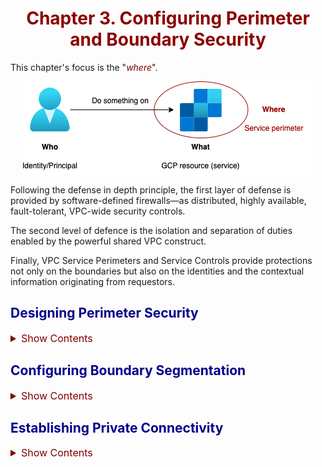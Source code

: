 # Chapter 3. Configuring Perimeter and Boundary Security

This chapter's focus is the "*where*".

![3-1](img/3-01.png)

Following the defense in depth principle, the first layer of defense is provided by software-defined firewalls—as distributed, highly available, fault-tolerant, VPC-wide security controls.

The second level of defence is the isolation and separation of duties enabled by the powerful shared VPC construct.

Finally, VPC Service Perimeters and Service Controls provide protections not only on the boundaries but also on the identities and the contextual information originating from requestors.

## Designing Perimeter Security

<details><summary style="color:Maroon;font-size:16px;">Show Contents</summary>

Perimeter security is the first layer of defense to protect your enterprise applications, infrastructure, and data. 

### Configuring Network Perimeter Controls

<details><summary style="color:Maroon;font-size:16px;">Show Contents</summary>

![3-02](img/3-02.png)

</details>

### Configuring Firewall Rules

<details><summary style="color:Maroon;font-size:16px;">Show Contents</summary>

#### GCP Firewall Characteristics

<details><summary style="color:Maroon;font-size:16px;">Show Contents</summary>

- Globally distributed, no single choke points

- VPC scope, not subnet scoped

- Network tag target

- Service account target

- VM-to-VM traffic control

- Priority

- Default firewall rule blocks all incoming traffic from outside a VPC network to all the VM instances.

</details>

#### Example

<details><summary style="color:Maroon;font-size:16px;">Show Contents</summary>

- Firewall rule 1: allow only incoming traffic over the TCP protocol and port 443 targeting the VMs denoted by the `web-server` network tag.

- Firewall rule 2: deny incoming traffic over the TCP protocol and port 5432 targeting the VMs denoted by the `db-server` network tag.

- The source CIDR blocks refer to Google Front Ends (GFEs) that are located in the Google Edge Network to protect the workload infrastructure from DDoS attacks.

![3-03](img/3-03.jpg)

</details>

#### Target Network Tags and Service Accounts

<details><summary style="color:Maroon;font-size:16px;">Show Contents</summary>

- You can use network tags *or* service accounts to selectively target the VMs in your VPC to apply firewall rules on. They are mutually exclusive.

- The target definition varies based on the firewall rule direction - ingress or egress. 

    - Ingress: The target of the firewall rule denotes a group destination VMs in the VPC. The traffic from a specified source outside of the VPC is allowed or denied.

    - Egress: The target of the firewall rule denotes a group source VMs in the VPC. The traffic to a specified destination outside of the VPC is allowed or denied.


- There is no additional access control check after a network tag is defined and subsequently applied in a firewall rule. Service accounts are better in this sense.

- A service account can be used as a source or a target of a firewall rule. There is an access control check behind the scenes - when you attach a service account to a VM, you must have IAM permissions to use the service account (`roles/iam.serviceAccountUser` or `roles/iam.serviceAccountTokenCreator`).

</details>

#### Syntax

<details><summary style="color:Maroon;font-size:16px;">Show Contents</summary>

```bash
gcloud compute firewall-rules create NAME
```

You can specify the following:

- `--network`: The network where the firewall rule will be created.

- `--priority`: An integer between 0 and 65536 (both inclusive) specifying the priority of the firewall rule. The lower the number, the higher the priority. The default value is 1000.

- `--direction`: The direction of the traffic, which must be one of `INGRESS`, `EGRESS`, or `OUT`.

- `--action`: Either `ALLOW` or `DENY`.

- Target, source and destination: Targets identify the network interfaces of instances to which the firewall rule applies. Source parameters can be applied to ingress firewall rules. Destination parameters can be applied to egress firewall rules.  

    - Specify a target in one of the three ways: `--target-tags` (by network tags), `--target-service-accounts` (by associated service accounts), the default (to all VM instances in the VPC).

    - For an ingress rule: `--source-ranges` (source IP addresses in CIDR format), `--source-tags` (by network tags), `--source-ranges` and `--source-tags` used together (the union of both),  `--source-service-accounts` (only available if a target is not specified by a network tag), the default is anywhere (0.0.0.0/0).

    - For egress rules: `--destination-ranges` (destination IP addresses in CIDR notation), the default is anywhere (0.0.0.0/0).

- `--rules`: A list of protocols and ports to which the rule applies. Use `all` to make the rule applicable to all protocols and all ports.

</details>

</details>

### Configuring Hierarchical Firewall Rules

<details><summary style="color:Maroon;font-size:16px;">Show Contents</summary>

*Hierarchical firewall rules*, also referred to as *network firewall policies* group firewall rules so that they can be updated all at once, and effectively controlled by Identity and Access Management (IAM) roles.

Network firewall policies come in three “flavors”:

- Hierarchical: can be applied at the organization and folder levels.

- Global: can be applied at the VPC level only.

- Regional: can be applied at the VPC level only.

![3-4](img/3-04.jpg)

</details>

### Configuring Load Balancers

<details><summary style="color:Maroon;font-size:16px;">Show Contents</summary>

There are nine types of **load balancers**. 

- They can be categorized global or regional load balancers. The *global* load balancers have components (backends) in multiple regions, while the *regional* ones have all components in a single region. 

- They can also be categorized based on their “client exposure” as *external* or *internal*. An external load balancer accepts internet traffic, whereas an internal load balancer only accepts RFC 1918 traffic.

- Each load balancer type may come in two network tiers: *premium* or *standard* tier.

**Cloud Armor** is a GCP network service that goes hand in hand with global, external load balancers. It is intended to provide an extra layer of defense (layer 7—application—of the OSI model) for the workloads.

![3-5](img/3-05.jpg)

</details>

### Configuring Certificate Authority Service

<details><summary style="color:Maroon;font-size:16px;">Show Contents</summary>

**Certificate Authority Service** is a highly available, scalable Google Cloud service that enables you to deploy and manage private certificate authorities (CAs) without managing infrastructure. 

Private CAs issue digital certificates—also known as X.509 certificates—that include entity identity, issuer identity, and cryptographic signatures.

The process to create a certificate using the Certificate Authority Service is as follows:

1. Creating a CA pool

2. Creating a root CA

3. Creating a certificate

</details>



### Configuring Google Cloud Armor - Web pcse.Application Firewall

<details><summary style="color:Maroon;font-size:16px;">Show Contents</summary>

Cloud Armor provides advanced DDoS protection and can be used to better protect workloads in Google Cloud, a hybid, or a multicloud environment.

Cloud Armor protects the application from common web attacks by providing layer 7 filtering and by parsing incoming requests in a way to potentially block traffic before it reaches the load balancer’s backend services or backend buckets. 

Cloud Armor uses *security policies*. Each security policy has a set of rules that filter traffic based on conditions such as an incoming request’s IP address, IP range, region code, or request headers.

The backend services can be any of the following:

- Instance groups

- Zonal network endpoint groups (NEGs)

- Serverless NEGs: One or more App Engine, Cloud Run, or Cloud Functions services

- Internet NEGs for external backends

- Buckets in Cloud Storage

Cloud Armor's *Adaptive Protection* can protect the application from layer 7 DDoS attacks such as HTTP floods and other high-frequency malicious activity. The following is a list of Adaptive Protection features:

- Detect and alert on anomalous activity

- Generate a signature describing the potential attack

- Generate a custom Google Cloud Armor WAF rule to block the signature

Adaptive Protection can be enabled on a per-security-policy basis.

</details>

### Configuring Cloud DNS Security Settings

<details><summary style="color:Maroon;font-size:16px;">Show Contents</summary>

**DNS** is a hierarchical distributed database that stores IP addresses and other data and lets you look them up by name. 

**Cloud DNS** is a Google Managed service that lets you publish your zones and records in DNS without the burden of managing your own DNS servers and software. 

- Cloud DNS offers both public and private managed zones. 

- Cloud DNS supports Identity and Access Management (IAM) permissions at the project level and individual DNS zone level. 

A *managed zone* is a container for all of the DNS records that share the same domain name. 

- A public zone hosts DNS records that are visible to the Internet.

- A private zone hosts DNS records that are visible only inside your organization. This is done by setting up one or more VPC networks and connecting them to your organization data centers with VLAN (virtual local area network) attachments or IPsec tunnels.

When it is created, a set of name servers are automatically assigned to a managed zone to handle DNS queries for that zone. A managed zone has quotas for the number of resource records that it can include. Cloud DNS automatically creates NS (NameServer) and SOA (Start of Authority) records when creating a zone. 

A *forwarding zone* overrides normal DNS resolution of the specified zones by forwarding queries for the specified zones to forwarding targets. Forwarding targets is a list of static IP addresses that can be RFC 1918 addresses if they are reachable on the same VPC network or on a network connected via VPN or Interconnect; otherwise, they must be publicly routable IP addresses.

When two networks are peered, they do not automatically share DNS information. You can create a *peering zone* in one network (consumer network) that forwards DNS requests to another network (producer network).

Managing DNS records for Cloud DNS involves adding and deleting resource records from the *resource record sets* collection. 

- To add or remove DNS records in a resource record set, you create and execute a transaction, which is one or more record changes that should be propagated altogether atomically. 

- You can also export and import record sets. 

- You can display the current DNS records in a specified zone.

The following table lists all the resource record types.

| Type | Description |
| - | - |
| A | The host's numeric IP address, in dotted decimal format. |
| AAAA | The host's numeric IP address, in IPv6 hexadecimal format. |
| CAA | The Certificate Authorities that are authorized to issue certificates for this domain. |
| CNAME | The canonical name for which the DNS name is an alias. A **Canonical Name record** (abbreviated as **CNAME record**) is a type of resource record in the Domain Name System (DNS) which maps one domain name (an alias) to another (the Canonical Name). *CNAME records must always point to another domain name, never directly to an IP address.* | 
| DNSKEY | The DNSSEC key from another operator for secure transfer. This record set type can only be added to a DNSSEC-enabled zone in Transfer state. |
| DS | The DNSSEC Key fingerprint for secure delegated zone. This record set type does not activate DNSSEC for a delegated zone unless you enable (and activate) DNSSEC for this zone. |
| IPSECVPNKEY | The IPSec public VPN key. DNSSEC is recommended when using this record set type, but it is not enabled for this zone. |
| MX | A number and DNS name of a mail exchange server, indicating priority of the server. Servers with lower numbers are tried first. Make sure there is a space between the number and DNS name. | 
| NAPTR | Name authority pointer rules used for mapping Uniform Resource Names. |
| NS | The DNS name of the authoritative nameserver. Your NS records must match the nameservers for your zone. <br>Note: A wildcard resource record set of type 'NS' is not supported. <br>Note: Managed private zones do not support custom resource record sets of type "NS". |
| PTR | The resource's canonical name, typically used for reverse lookups. |
| SOA | Specifies authoritative information about a DNS zone, including the primary name server, the email of the domain administrator, the domain serial number, and several timers relating to refreshing the zone. |
| SPF | The SPF record set type is deprecated. Use TXT records starting with "v=spf1" instead. SPF type records are not used by modern e-mail software. |
| SRV | The data that specifies the location, that is, the hostname and port number, of servers for a particular service. For more details, refer to RFC 2782. |
| SSHEP | The SSH server algorithm number, fingerprint type number, and key fingerprint. Use this record type if you have enabled DNSSEC for this zone. |
| TLSA | The DNS-based Authentication of Named Entities (DANE) TLSA Certificate Association information. |
| TXT | Text data, which can contain arbitrary text and can also be used to define machine-readable data, such as security or abuse prevention information. A TXT record may contain one or more text strings; the maximum length of each string is 255 characters. Mail agents and other software agents concatenate multiple strings. Enclose each string in quotation marks. For example: "Hello World!" "Bye World!" |

</details>

</details>

## Configuring Boundary Segmentation

<details><summary style="color:Maroon;font-size:16px;">Show Contents</summary>

Boundary security and segmentation is the next layer of defense to protect your enterprise applications, infrastructure, and data. The shared VPC model enables the separation of duties security principle.

### VPC Peering

<details><summary style="color:Maroon;font-size:16px;">Show Contents</summary>

There are several ways to connect two VPCs:

- VPC Peering

- External IP addresses

- IPsec VPN tunnels

- Multi-NIC (Network Interface Card)

- Network Virtual Appliances (NVAs)

*VPC peering* offers the following advantages:

1. **Lower latency and higher security**: Traffic between two peered VPCs is encrypted by default and always remains in the Google Global Backbone—without traversing the Internet.

2. **Lower cost**: Since two peered VPCs use internal IP addressing to communicate with each other, egress costs are lower than external IP addresses or VPN, which both use connectivity to the Internet.

In the following example, you will create two VPCs with two subnets each. You will then create two VMs, one in each VPC. Finally, you will peer the two VPCs and verify that the two VMs can communicate with each other.

![3-7](img/3-07.jpg)

**Create the first VPC and two subnets**

```bash
gcloud compute networks create vpc1 --subnet-mode=custom
gcloud compute networks subnets create subnet1a --network=vpc1 --region=us-east1 --range=10.240.1.0/28
gcloud compute networks subnets create subnet1b --network=vpc1 --region=us-central1 --range=10.240.3.0/28
```

**Create the second VPC and two subnets**
```bash
gcloud compute networks create vpc2 --subnet-mode=custom
gcloud compute networks subnets create subnet2a --network=vpc2 --region=us-east1 --range=10.240.2.0/28
gcloud compute networks subnets create subnet2b --network=vpc2 --region=us-central1 --range=10.240.4.0/28
```

**Create a VM in subnet1a and a VM in subnet2b**
```bash
gcloud compute instances create vm1 --network=vpc1 --subnet=subnet1a --zone=us-east1-c
gcloud compute instances create vm2 --network=vpc2 --subnet=subnet2b --zone=us-central1-c
```

**Create firewall rules to enable ssh and icmp to both VPCs**
```bash
gcloud compute firewall-rules create  allow-ssh-vpc1 --network=vpc1 --allow=tcp:22,tcp:3389,icmp
gcloud compute firewall-rules create  allow-ssh-vpc2 --network=vpc2 --allow=tcp:22,tcp:3389,icmp
```

**Login to vm1 and test connectivity to vm2. The ping command will eventually time out.**

```bash
gcloud compute ssh --zone "us-east1-c" vm1
ping 10.240.4.2
```

**Peering vpc1 to vpc2, and vpc2 to vpc1**

```bash
gcloud compute networks peerings create vpc1-vpc2 --network=vpc1 --peer-network=vpc2
gcloud compute networks peerings create vpc2-vpc1 --network=vpc2 --peer-network=vpc1
```

**Login to vm1 and test connectivity to vm2. The ping command will succeed.**

```bash
gcloud compute ssh --zone "us-east1-c" vm1
ping 10.240.4.2
```

</details>

### Shared VPC

<details><summary style="color:Maroon;font-size:16px;">Show Contents</summary>

#### Shared VPC Model

<details><summary style="color:Maroon;font-size:16px;">Show Contents</summary>

In the shared VPC model, a project share its VPC with other projects in the same organization. This project is called the *host project*. The other projects are called *service projects*. Within a service project, you can create VMs and other compute resources and connect them to some or all the subnets of the shared VPC in the host project.

Since the VMs are created in the service project, the billing account associated to the service project pays for the VMs and the other compute resources connected to the shared subnets.

The host-service project enables you scale your organization to thousands of cloud developers by centrally administering your VPCs. This also enforces the principle of separation of duties: all workloads and applications in the organization will be within the boundaries of their own GCP service project, while all network administration of shared VPCs will be within the boundaries of GCP host project.

</details>

#### Create a Shared VPC

<details><summary style="color:Maroon;font-size:16px;">Show Contents</summary>

The following example shows how to provision a shared VPC with two subnets. 

##### Principals and Roles

<details><summary style="color:Maroon;font-size:16px;">Show Contents</summary>

| Principal | Roles | Purpose |
| - | - | - |
| admin@acme.com | `compute.xpnAdmin`<br>`resourcemanager.projectIamAdmin`<br>`compute.networkViewer` | To enable a host project and attach service project to it.<br>To share all or a subset of the existing and future subnets.<br>To view the shared VPC. |
| fe-user@acme.com | `compute.networkUser` to the `subnet-frontend` subnet<br>basic `editor` role in the `frontend-devs` service project | To access `subnet-frontend`. |
| be-user@acme.com | `compute.networkUser` to the `subnet-backend` subnet<br>basic `editor` role in the `backend-devs` service project | To access `subnet-backend`. |

```bash
# Getting the organization ID
gcloud organization list

# Adding roles to admin@acme.com
gcloud organization add-iam-policy-binding 585269232696 \
--member='user:admin@acme.com' --role="roles/compute.xpnAdmin"

gcloud organization add-iam-policy-binding 585269232696 \
--member='user:admin@acme.com' --role="roles/resourcemanager.projectIamAdmin"

gcloud organization add-iam-policy-binding 585269232696 \
--member='user:admin@acme.com' --role="roles/compute.networkViewer"

# Adding roles to fe-user@acme.com
gcloud projects add-iam-policy-binding frontend-devs-7734 \
--member='user:fe-user@acme.com' --role="roles/editor"

# Adding roles to be-user@acme.com
gcloud projects add-iam-policy-binding backend-devs-7736 \
--member='user:be-user@acme.com' --role="roles/editor"
```

</details>

##### Creating the VPC and Two Subnets

<details><summary style="color:Maroon;font-size:16px;">Show Contents</summary>

```bash
gcloud compute networks create my-shared-vpc --subnet-mode=custom

gcloud compute networks subnets create subnet-frontend \
--network=my-shared-vpc --range=192.168.0.0/27 --region=us-east1

gcloud compute networks subnets create subnet-backend \
--network=my-shared-vpc --range=192.168.1.0/27 --region=us-central1
```

</details>

##### Create Firewall Rules to Allow Incoming Traffic

<details><summary style="color:Maroon;font-size:16px;">Show Contents</summary>

```bash
gcloud compute firewall-rules create allow-ssh-ping-shared-vpc \
--network=my-shared-vpc --allow=tcp:22,tcp:3389,icmp
```

</details>

##### Create Service Projects and Link Them to a Billing Account

<details><summary style="color:Maroon;font-size:16px;">Show Contents</summary>

```bash
gcloud projects create frontend-devs-7734 --folder=47243179562 \
--name=frontend-devs

gcloud projects create backend-devs-7736 --folder=47243179562 \
--name=backend-devs

gcloud alpha billing accounts projects link frontend-devs-7734 \
--billing-account=xxxxx

gcloud alpha billing accounts projects link backend-devs-7736 \
--billing-account=xxxxx
```

</details>

##### Enabling Compute APIs

<details><summary style="color:Maroon;font-size:16px;">Show Contents</summary>

```bash
gcloud services enable compute.googleapis.com --project=vpc-host-pu645-uh372

gcloud services enable compute.googleapis.com --project=frontend-devs-7734

gcloud services enable compute.googleapis.com --project=backend-devs-7736
```

</details>

##### Enabling Host Project

<details><summary style="color:Maroon;font-size:16px;">Show Contents</summary>

Log out of the organization administrator account and log in as `admin@acme.com`.

Run the following command to enable the host project.
```bash
gcloud compute shared-vpc enable vpc-host-pu645-uh372
```

Run the following command to check the newly enable host project is listed as such in the organization.
```bash
# 58526923296 is the organization ID
gcloud compute shared-vpc organizations list-host-projects 58526923296
```

</details>

##### Attaching Service Projects

<details><summary style="color:Maroon;font-size:16px;">Show Contents</summary>

```bash
gcloud compute shared-vpc associate-projects add frontend-devs-7734 \
--host-project vpc-host-pu645-uh372

gcloud compute shared-vpc associate-projects add backend-devs-7736 \
--host-project vpc-host-pu645-uh372
```

</details>

##### Assigning Individual Subnet-Level Roles to Service Project Admins

<details><summary style="color:Maroon;font-size:16px;">Show Contents</summary>

Retrieve the current IAM allow policy for subnet-frontend:
```bash
gcloud beta compute networks subnets get-iam-policy subnet-frontend \
--region us-east1 --project vpc-host-pu645-uh372 \
--format json > subnet-frontend-policy.json
```

The *subnet-frontend-policy.json* file should be similar to the following:
```json
{
    "etag": "BwXg5ykHUyQ=",
    "version": 1
}
```

Modify the file to add the principal `fe-user@acme.com` with the role `roles/compute.networkUser`. 

```json
{
    "bindings": [
        {
            "members": [
                "user:fe-user@acme.com"
            ],
            "role": "roles/compute.networkUser"
        }
    ]
    "etag": "BwXg5ykHUyQ=",
    "version": 1
}
```

Run the following command to apply this change:
```bash
gcloud beta compute networks subnets set-iam-policy subnet-frontend \
subnet-frontend-policy.json --region us-east1 \
--project vpc-host-pu645-uh372
```

Repeat the same procedure to add `be-user@acme.com` to `subnet-backend`.

</details>

</details>

#### Using a Shared VPC

<details><summary style="color:Maroon;font-size:16px;">Show Contents</summary>

Let's verify the two principals `fe-user@acme.com` and `be-user@acme.com` are allowed to use the shared VPC by creating compute resources on the subnet they have been granted access to. The Shared VPC is as follows.

![3-8](img/3-08.jpg)

##### Listing Usable Subnets

<details><summary style="color:Maroon;font-size:16px;">Show Contents</summary>

Log in as `fe-user@acme.com` and run the following command to verify this principal can use `subnet-frontend` but not `subnet-backend`.

```bash
gcloud compute networks subnets list-usable --project vpc-host-pu645-uh372
```

Repeat the same procedure for principal `be-user@acme.com`.

</details>

##### Creating VMs

<details><summary style="color:Maroon;font-size:16px;">Show Contents</summary>

Create two VMs: `vm1` in `subnet-frontend`, and `vm2` in `subnet-backend`.

Log in as `fe-user@acme.com` and run the following command:

```bash
gcloud compute instances create vm1 --project=frontend-devs-7734 \
--subnet=projects/vpc-host-pu645-uh372/regions/us-east1/subnetworks/subnet-frontend \
--zone=us-east1-c
```

Log in as `be-user@acme.com` and run the following command:

```bash
gcloud compute instances create vm2 --project=backend-devs-7736 \
--subnet=projects/vpc-host-pu645-uh372/regions/us-central1/subnetworks/subnet-backend \
--zone=us-central1-a
```

</details>

##### Verifying VM Connectivity

<details><summary style="color:Maroon;font-size:16px;">Show Contents</summary>

Retrieve VM IP addresses:

```bash
gcloud compute ssh vm1 --zone=us-east1-c

hostname -I
```

```bash
gcloud compute ssh vm2 --zone=us-central1-a

hostname -I
```

Test connectivity from `vm1` to `vm2`:
```bash
@vm1:~$ ping 192.168.1.2
```

It should be successful. Repeat the same test to validate the connectivity from `vm2` to `vm1`.

</details>

</details>

#### Network Isolation and Data Encapsulation of N-Tier Applications

<details><summary style="color:Maroon;font-size:16px;">Show Contents</summary>

The shared VPC model aligns with an N-tier application design. The frontend and backend developers have their own service project, and frontend developers are only allowed to create compute resources in `subnet-frontend`, whereas backend developers are only allowed to create compute resources in `subnet-backend`.

The VMs in `subnet-frontend` can communicate with the VMs in `subnet-backend`. This is provided by the VPC internal routing capabilities. You can still limit the traffic between the two subnets by creating firewall rules in your shared VPC.

Each service project is also linked to their own billing account—one billing account is linked to the `frontend-devs` service project, and another billing account is linked to the `backend-devs` service project.

These shared VPC features provide the network isolation and data encapsulation among resources.

In summary, the shared VPC construct enables separation of duties from security and cost standpoints while leveraging the built-in, internal routing capabilities between subnets of the shared VPC.

</details>

</details>

### VPC Service Controls
<details><summary style="color:Maroon;font-size:16px;">Show Contents</summary>

GCP firewall rules allow you specify a service account in the source or the target of your firewall rule (ingress or egress). What if a this service account was compromised and a malicious user trys to access data in some VM in a subnet of the “firewall-protected” VPC?

VPC Service Controls and VPC Service Perimeters can be used to validate the authenticity of a request based on the API for the service being requested on a resource in the VPC and contextual information about the request.

VPC Service Controls determine access to resources based on the GCP project the request originates from and the Google Cloud API (i.e., the GCP service) that is needed by the requestor to consume the resource.

For example, a VPC Service Control can be created to limit the use of `compute.googleapis.com` API to only a selected list of projects. This would have likely prevented a malicious user impersonating the service account from copying sensitive data from the targeted VM.

#### Service Perimeters
<details><summary style="color:Maroon;font-size:16px;">Show Contents</summary>

The "who", "what", and "when" are all parts of the contextual information of a service access request. A *service perimeter* establishes a boundary to determine whether the access is granted or denied. If a network perimeter (firewall rules) - the first layer of the defense - is considered as the physical border, the service perimeter can be thought of as the logical border. 

There are two operation modes of a service perimeter: *enforced* and *dry-run*. In the dry-run mode, any access violation will not result in a deny action. Instead, the violation will be tracked in the audit log.

A service perimeter consists of the following components:

- **Resources**: resources the perimeter needs to protect from data exfiltration.

- **Restricted services**: Google API endpoints (e.g., `storage.googleapis.com`) that can be accessed only by the resources within the perimeter.

- **VPC allowed services**: Google API endpoints that can be accessed from network endpoints within the perimeter.

- **Access levels**: Means to classify the context of a request based on device, geolocation, source CIDR range, and identity.

- **Ingress policy**: A set of rules that allow an API client outside the perimeter to access resources inside the perimeter.

- **Egress policy**: A set of rules that allow an API client inside the perimeter to access resources outside the perimeter.

</details>

#### Creating a Service Perimeter
<details><summary style="color:Maroon;font-size:16px;">Show Contents</summary>

A service perimeter is a GCP resource and can be created with the following gcloud command:

```bash
gcloud access-context-manager perimeters create --title=my-service-perimeter
```

All the components list above and the perimeter type can be specified in the gcloud command. 

There are two perimeter types: `regular` (default) and `bridge`. The bridge type of perimeters allow projects in one perimeter to consume services from projects in the other perimeter. To learn more visit: https://cloud.google.com/vpc-service-controls/docs/share-across-perimeters.

</details>

#### Access Level
<details><summary style="color:Maroon;font-size:16px;">Show Contents</summary>

An *access level* specifies how to validate ingress requests to access resources inside the service perimeter to determine if the access is granted or denied.

The validation of an access level can be endpoint verification (i.e., device attributes), identity verification (i.e., principal attributes), geolocation, and dependencies with other access levels.

Access levels can be created using the following gcloud command:

```bash
gcloud access-context-manager levels create
```

There are two types of access levels: basic access level and custom access level. An access level is defined in the form of a YAML file and passed in to the gcloud command using the `--basic-level-spec` or `--custom-level-spec` flag.

A basic access level YAML spec file is a list of conditions built using one or more of the following five attributes:

- `ipSubnetworks`: Validates the IPv4 or IPv6 CIDR block of the requestor. RFC 1918 blocks are not allowed.

- `regions`: Validates the region(s) of the requestor.

- `requiredAccessLevels`: Validates whether the request meets the criteria of one or more dependent access levels, which must be formatted as `<accessPolicies/policy-name/accessLevels/level-name>`.

- `members`: Validates whether the request originated from a specific user or service account.

- `devicePolicy`: Requires endpoint verification and validates whether the device of the requestor meets specific criteria, including

    - `requireScreenlock`: Boolean

    - `allowedEncryptionStatuses`: Predefined list of values

    - `requireCorpOwned`: Boolean

    - `osConstraints`:

        - `osType`: Predefined list of values

        - `minimumVersion`

The reference guide to the complete list of basic access level attributes can be found at

https://cloud.google.com/access-context-manager/docs/access-level-attributes#ip-subnetworks

An example of a YAML file can be found at https://cloud.google.com/access-context-manager/docs/example-yaml-file. Also, for basic access levels, you need to choose whether all conditions are to be met or just one. This is done using the --combine-function flag, whose allowed values are AND (default) and OR.

For more complex access patterns, use a custom access level. A custom access level YAML spec file contains a list of Common Expression Language (CEL) expressions formatted as a single key-value pair: expression: CEL_EXPRESSION.

Similarly to basic access levels, the spec file lets you create expressions based on attributes from the following four objects:
origin: Contains attributes related to the origin of the request, for example, (origin.ip == "203.0.113.24" && origin.region_code in ["US", "IT"])

request.auth: Contains attributes related to authentication and authorization aspects of the request, for example, request.auth.principal == "accounts.google.com/1134924314572461055"

levels: Contains attributes related to dependencies on other access levels, for example, level.allow_corporate_ips where allow_corporate_ips is another access level

device: Contains attributes related to devices the request originates from, for example, device.is_corp_owned_device == true

To learn how to build Common Expression Language (CEL) expressions for custom access levels, refer to the Custom Access Level Specification: https://cloud.google.com/access-context-manager/docs/custom-access-level-spec.

The synopsis of the gcloud command to create an access level is displayed in Figure 3-57 for your reference.

Figure 3-57gcloud access-context-manager levels create synopsis
In addition to LEVEL, that is, the fully qualified identifier for the level, and the access policy POLICY (required only if you haven’t set a default access policy), you must specify a title for your access level.

As you learned before, the level type flags are mutually exclusive. With a basic access level (as noted in Figure 3-57), you have to decide whether all or at least one condition must be true for the validation to pass or fail. This can be achieved by setting the --combine-function flag to the value "and" (default) or the value "or".

In the next section, we will put these concepts to work by walking you through a simple example of a service perimeter and an access level. With a real example, all these concepts will make sense, and you’ll be ready to design perimeters and access levels in Google Cloud like a “pro.”

</details>

#### Access Policy
<details><summary style="color:Maroon;font-size:16px;">Show Contents</summary>

*Access Context Manager policies*, also known as *access policies*, are containers to logically group service perimeters and access levels. They are always associated to an organization; and their scope is either the associated organization (default), a folder, or a project within the organization. 

Comparing to IAM policies that are applied to identity and resource combinations, access policies are applicable to resource containers (organizations, folders, and projects) only.

Access policies can be created using the following gcloud command:
```bash
gcloud access-context-manager policies created \
--organization=585269232696 --title=my-org-default-policy
```

By default, access policies are applied to the specified organization. This can be changed using the `--scopes` flag. Visit https://cloud.google.com/sdk/gcloud/reference/access-context-manager/policies/create#--scopes for more details.


</details>

#### Example
<details><summary style="color:Maroon;font-size:16px;">Show Contents</summary>

Let's build a service perimeter to protect the service projects and the host project in a shared VPC. We will protect the storage API from unauthorized access so that only user `storage-user@acme.com` can access it, such as creating a bucket, uploading a file to a bucket, and etc.

**Enabling Access Context Manager and Cloud Resource Manager APIs**

```bash
gcloud services enable accesscontextmanager.googleapis.com

# Cloud Resource Manager API is required to update 
# the metadata of some resource containers
gcloud services enable cloudresourcemanager.googleapis.com
```

**Creating an Access Policy for the Organization**

```bash
gcloud access-context-manager policies create \
--organization=585269232696 --title=acme-default-access-policy
```

The name will be automatically generated in the form of `accessPolicies/330593771297`.

**Creating an Access Level**

We will create basic access level `acme_level` to be associated with the perimeter for the service projects `frontend-devs`, `backend-devs`, and the host project `vpc-host-pu645-uh372`.

The access level is defined in the *my-app-shared-vpc-access-level.yaml* file. It simply specifies the only user `storage-user@acme.com` can do something.

```json
- members:
    - user:storage-user@acme.com
```

With that, we can create our access level `acme_level` using the following command:
```bash
gcloud access-context-manager levels create acme_level \
--basic-access-level-spec=my-app-shared-vpc-access-level.yaml \
--title=my-app-shared-vpc-access-level --combine-function=AND
```

**Creating a Perimeter**

We will create a perimeter that encompasses the two service projects and the host project.Because `admin@acme.com` is the shared VPC administrator, it makes sense for him to create the perimeter for the shared VPC. 

Let's grant him the `roles/accesscontextmanager.policyAdmin` role at the organization level.

```batch
gcloud organization add-iam-policy-binding 585269232696 \
--member='user:admin@acme.com' --role='roles/accesscontextmanager.policyAdmin'
```

Use the following command to create the `acme_perimeter` and associate it with the newly created access level `acme_level`.

```bash
gcloud access-context-manager perimeters create acme_perimeter \
--title=my-app-shared-vpc-perimeter \
--resources=projects/755396457069,projects/239408874101,projects/211670805257 \
--restricted-services=storage.googleapis.com \
--access-level=acme_level \
--policy=330593771297
```

Note:

- The first constraint (only a selected user is authorized to do something within the perimeter) is enforced by the flag `-access-level=acme_level`.

- The second constraint (to limit the usage of the Storage API from requestors within the perimeter) is enforced by the flag `--restricted-services=storage.googleapis.com`.

- The `--resources` flag is set to a comma-delimited list of projects denoted as `projects/<project-number>`. This is where we specify the projects we want to protect within the perimeter. Only projects are supported in this list.

- The `--title` flag is required.

**Testing the Perimeter**

Users `be-user@acme.com` and `fe-user@acme.com` have `roles/editor` roles in their projects, `backend-devs` and `frontend-devs`, respectively. Without perimeters and access levels they should be able to modify the state of resources in their respective project, such as creating new VMs or changing or deleting existing VMs or other GCP resources.

However, with the perimeter in place, `be-user@acme.com` cannot create a bucket in his project.

```bash
$ gsutil mb -c nearline -p backend-devs-7736 gs://dariokart-backend-bucket
Creating gs://dariokart-backend-bucket/...
AccessDeniedException: 403 Request is prohibited by organization's policy. vpcServiceControlsUniqueIdentifier: 00xXA6d98ydTNkUjLk1 oj1W-K6mugh y3egVFA4YeLDx5pwF3mPfg
```

The same response is returned after `fe-user@acme.com` attempted to create a bucket in his project.

Now, let’s check whether the authorized user `storage-user@acme.com` is allowed to create a bucket in both `backend-devs` and `frontend-devs` projects.

First, we need to grant `storage-user@acme.com` permissions to create storage objects in both projects.

```bash
gcloud projects add-iam-policy-binding backend-devs-7736 \
--member="user:storage-user@acme.com" --role=roles/storage.admin

gcloud projects add-iam-policy-binding frontend-devs-7734 \
--member="user:storage-user@acme.com" --role=roles/storage.admin
```

Now let's make sure that `storage-user@acme.com` can create a bucket in either project.

```bash
gsutil mb -c nearline -p backend-devs-7736 gs://dariokart-backend-bucket

gsutil mb -c nearline -p frontend-devs-7736 gs://dariokart-frontend-bucket
```

These should work. This time, the basic access level `acme_level` associated to the perimeter `acme_perimeter` has authorized `storage-user@acme.com` to perform any Storage API operation, resulting in the successful creation of a bucket in each service project within the perimeter.

The following diagram shows the VPC service perimeter that we just created.

![3-9](img/3-09.jpg)

Note:

1. A project can belong to only one service perimeter.

2. Notice the custom static route whose destination is 199.36.153.4/30. Any Google API that is under the protection of VPC Service Controls is only accessible with routes whose destination is the CIDR block 199.36.153.4/30. This includes `storage.googleapis.com`. The next hop of this route is the `default-internet-gateway`.

3. The fully qualified domain name `restricted.googleapis.com` resolves to the CIDR block 199.36.153.4/30, and this block is not routable from the Internet.

</details>

#### VPC Accessible Services

<details><summary style="color:Maroon;font-size:16px;">Show Contents</summary>

Perimeters not only protect your data from unauthorized Google API access that originates outside the perimeter, but also enforce accessing Google API using Private Google Access *from network endpoints within the perimeter*.

With *Private Google Access*, the workloads don’t need the Internet to consume Google APIs and services. All traffic stays in the Google Cloud backbone.

The Google APIs supported by VPC Service Controls are exposed using the domain name `restricted.googleapis.com`, which resolves to the restricted VIP (Virtual IP address range) `199.36.153.4/30`. These four public IP addresses `199.36.153.4`, `199.36.153.5`, `199.36.153.6`, `199.36.153.7` are not routable on the Internet.

Private Google Access can be enforced when creating a new perimeter. Specify the following two flags with the `gcloud access-context-manager perimeters create` command:

- `--enable-vpc-accessible-services`

- `--vpc-allowed-services=[API_ENDPOINT,...]`

    - Comma-separated list of APIs that are available through private Google access. E.g., "`bigquery.googleapis.com`,`storage.googleapis.com`"
    
    - Use `RESTRICTED-SERVICES` to include all restricted services. 
    
    - Note that only the list of APIs assigned to the `--restricted-services flag` is protected by the service perimeter, regardless of whether they are on the list assigned to the `–-vpc-allowed-services` flag.

For existing perimeters, we can change the list of VPC accessible services with the following flags of `gcloud access-context-manager perimeters update` command:

- `--enable-vpc-accessible-services`: required when adding services in an empty list of VPC allowed services

- `--add-vpc-allowed-services=[API_ENDPOINT,...]` to add new services

- `--remove-vpc-allowed-services=[API_ENDPOINT,...]` to remove existing services

- `--no-enable-vpc-accessible-services` and `--clear-vpc-allowed-services` to diable private Google access.

</details>

</details>

</details>


## Establishing Private Connectivity
<details><summary style="color:Maroon;font-size:16px;">Show Contents</summary>

### Private Networks
<details><summary style="color:Maroon;font-size:16px;">Show Contents</summary>

A private network is a computer network that uses a private address space of IP addresses. Private IP addressing refers to the IP ranges specified in RFC 1918 - Address Allocation for Private Internets:

| IP range | CIDR notion | Block name | No of blocks |
| - | - | - | - |
| 10.0.0.0 - 10.255.255.255 | 10/8 | 24-bit block | 1 Class A block |
| 172.16.0.0 - 172.31.255.255 | 172.16/12 | "20-bit block" | 16 continuous Class B blocks |
| 192.168.0.0 - 192.168.255.255 | 192.168/16 | "16-bit block" | 256 continuous Class C blocks |

These IP addresses are commonly used for local area networks (LANs) in residential, office, and enterprise environments. Both the IPv4 and the IPv6 specifications define private IP address ranges. *Private IP addresses cannot be routed through the public Internet*.

</details>

### Private Connectivity Between Data Centers and a VPC Network

<details><summary style="color:Maroon;font-size:16px;">Show Contents</summary>

#### Cloud VPN and IPSec

<details><summary style="color:Maroon;font-size:16px;">Show Contents</summary>

If you want to connect your VPC networks in Google Cloud to your on-premises data center with a limited budget, or your hybrid workloads don’t need a big bandwidth, or your workloads have higher tolerance for latency, you can use *Cloud VPN*.

Cloud VPN leverages an IPsec tunnel to securely connect the VPC networks in Google Cloud to the on-premises data center or local area network (LAN). Traffic traveling between the two networks is encrypted by one VPN gateway and then decrypted by the other VPN gateway. This action protects the data as it travels over the Internet. Cloud VPN can also be used to connect two VPC networks with each other.

Traffic traveling over an IPsec tunnel traverses the internet, and the maximum bandwidth is 3 Gbps. Cloud VPN is not supported in Standard network tier.

Cloud VPN comes in two flavors: HA (high availability) VPN and Classic VPN.

HA VPN utilizes at least two IPsec tunnels to provide high availability: in the event one becomes unresponsive, the other will carry traffic.

These two IPsec tunnels connect a VPC network to another network, which can be on-premises, in Google Cloud, or even in another Cloud. The two IPsec tunnels must originate from the same region.

HA VPN provides an SLA of 99.99% service availability.

![3-10](img/3-10.jpg)

The diagram above shows the simplest HA VPN topology, with one HA VPN gateway equipped with two network interfaces—each associated with its own regional external IP address.

The HA VPN gateway connects to *one* peer on-premises router, which has a single external IP address using two tunnels. The `REDUNDANCY_TYPE` for this configuration is `SINGLE_IP_INTERNALLY_REDUNDANT`.

This topology provides 99.99% availability on Google Cloud, but there is a single point of failure on-premises. Other topologies can offer a higher level of resilience on-premises, for example, by adding an extra network interface to the peer on-premises router (`TWO_IPS_REDUNDANCY`) or by using two peer routers each with two network interfaces (`FOUR_IPS_REDUNDANCY`).

</details>

#### Cloud Interconnect

<details><summary style="color:Maroon;font-size:16px;">Show Contents</summary>

*Cloud Interconnect* extends on-premises networks to Google Cloud VPCs and provides low latency, high availability, and reliability. Cloud Interconnect connections (called *circuits*) and deliver private communication between internal IP addresses. Note that Interconnect circuits do not traverse the Internet and, by default, do not encrypt data in transit.

Cloud Interconnect also comes in two flavors:

- *Dedicated Interconnect* provides a *direct* physical connection between your on-premises networks and Google’s global backbone. It can be used to transfer large amounts of data between networks.

- *Partner Interconnect* provides an *indirect* connection between on-premises networks and Google’s global backbone by leveraging a supported service provider.

##### Dedicated Interconnect Connections and VLAN Attachments

To use dedicated interconnect connections, the following prerequisites must be met:

- The on-premises network must physically meet Google’s global backbone in a colocation facility. Use the `gcloud compute interconnects locations list` command to list the colocation facilities close to you.

- You must provide your own routing equipment. The on-premises router is typically located in the colocation facility. However, the connection can be extended to a router outside of the colocation facility.

- In the colocation facility, your network devices must support the following technical requirements:

    - 10 Gbps circuits, single-mode fiber, 10GBASE-LR (1310 nm), or 100 Gbps circuits, single-mode fiber, 100GBASE-LR4

    - IPv4 link local addressing

    - LACP, even if a single circuit is used

    - EBGP-4 with multi-hop

    - 802.1Q VLANs

Here is an example of a Dedicated Interconnect connection. It is provisioned between the Google global backbone and the on-premises router in a common colocation facility.

![3-11](img/3-11.jpg) 

*VLAN attachments* (also known as `interconnectAttachments`) determine which VPC networks can reach the on-premises network through a Dedicated Interconnect connection.

A VLAN attachment is always associated to a *Cloud Router*. This Cloud Router creates a BGP (Border Gateway Protocol) session for the VLAN attachment and its corresponding on-premises peer router. The Cloud Router receives the routes that the on-premises router advertises. These routes are added as custom dynamic routes in the VPC network. The Cloud Router also advertises routes for Google Cloud resources to the on-premises peer router.

**Note**: It is possible to associate multiple, different VLAN attachments to the same Cloud Router.

##### Partner Interconnect Connections and VLAN Attachments

If a data center is in a location that can’t physically reach a Dedicated Interconnect colocation facility, a Partner Interconnect can be used.

Partner Interconnect provides connections between the on-premises network and Google’s global backbone network through a supported service provider.

There are two prerequisites to use Partner Interconnect:

1. Use a supported service provider: The list of supported service providers is found at https://cloud.google.com/networkconnectivity/docs/interconnect/concepts/service-providers#by-location.

2. You must have a Cloud Router in the region where your selected service provider operates.

The following diagram illustrates a conceptual architecture of a Partner Interconnect connection.

![3-12](img/3-12.jpg)

To set up a Partner Interconnect connection, first select a service provider and establish connectivity, and create a VLAN attachment in the Google Cloud project specifying for a Partner Interconnect connection. This will generate a unique pairing key.

Then you request a connection from your service provider by providing this pairing key and other information such as the connection location and capacity.

After the service provider configures your VLAN attachment, you can activate your connection and start using it. Depending on your connection, either you or your service provider then establishes a Border Gateway Protocol (BGP) session.

Unlike Dedicated Interconnect, setting up the connectivity between the on-premises router and the Cloud Router is delegated to a service provider. The pairing key is a unique key that lets the service provider identify and connect to the VPC network and associated Cloud Router. 

</details>

</details>

### Private Connectivity Between VPC and Google APIs

<details><summary style="color:Maroon;font-size:16px;">Show Contents</summary>

Google Cloud services are exposed as APIs (typically in REST fashion). There APIs come in two flavors or bundles:

1. The **all-apis** bundle exposed as `private.googleapis.com`.

2. The **vpc-sc** bundle exposed as `restricted.googleapis.com`.

If the workload must be protected from data exfiltration, then it need to consume the `vpc-sc` bundle. Otherwise, the `all-apis` bundle will suffice.

There are two methods to enable private connectivity between Google Cloud VPCs and Google APIs: *Private Google Access* and *Private Service Connect*. 

#### Private Google Access

<details><summary style="color:Maroon;font-size:16px;">Show Contents</summary>

Private Google Access allows VMs and other compute resources in the VPC consume the public endpoint of Google APIs without requiring an external IP address, that is, without traversing the Internet. If the VM has an external IP address, then access to a public endpoint of a Google API, for example, https://redis.googleapis.com, is guaranteed by default. As a result, there is no need to enable Private Google Access for the subnet where the VM’s network interface is attached to.

Unlike routing and firewall rules which are scoped at the entire VPC level, Private Google Access operates on a per-subnet basis.

The `compute.subnetworks.setPrivateIpGoogleAccess` permission is required to enable Private Google Access on the subnet. The `roles/compute.networkAdmin` role contains this permission.

```bash
gcloud organizations add-iam-policy-binding 585268232696 \
--member="user:admin@acme.com" --role="roles/compute.networkAdmin"
```

Run the following command to update the subnet that requires Private Google Access.

```bash
gcloud compute networks subnets update subnet-frontend \
--region="us-east1" --enable-private-ip-google-access
```

The flag `--enable-private-ip-google-access` is also available for the `gcloud compute networks subnets create` command.

</details>

#### Private Service Connect

<details><summary style="color:Maroon;font-size:16px;">Show Contents</summary>

Private Service Connect allows the VMs and other compute resources in the VPC to consume Google APIs using only RFC 1918 connectivity. It avoids using the API public endpoint, for example, https://storage.googleapis.com, and allows a direct, private link from an endpoint in the VPC and the target private endpoint of the Google API.

The key difference between Private Service Connect and Private Google Access is that Private Google Access uses external IP addresses. Private Service Connect lets you access Google APIs via internal IP addresses instead, always keeping traffic in the Google global backbone.

To configure Google Service Connect, the following roles are required:

- `roles/servicedirectory.editor`

- `roles/dns.admin`

```bash
gcloud organizations add-iam-policy-binding 585268232696 \
--member="user:admin@acme.com" --role="roles/servicedirectory.editor"

gcloud organizations add-iam-policy-binding 585268232696 \
--member="user:admin@acme.com" --role="roles/dns.admin"
```

The Service Directory API and the Cloud DNS API must be enabled in the project. In this case, it is the host project `vpc-host-pu645-uh372`. 

```bash
gcloud services enable dns.googleapis.com --project=vpc-host-pu645-uh372

gcloud services enable servicedirectory.googleapis.com \
--project=vpc-host-pu645-uh372
```

Private Google Access must be enabled in the subnet where the VMs will be created.

```bash
gcloud compute networks subnets update subnet-frontend \
--region="us-east1" --enable-private-ip-google-access
```

Now, log in as the shared VPC administrator, and perform the following steps to create a private IP address and a Private Service Connect endpoint.

```bash
gcloud compute addresses create pcs-internal-ip-to-all-apis \
--global \
--purpose=PRIVATE_SERVICE_CONNECT \
--addresses=192.168.3.14 \
--network=my-shared-vpc
```

```bash
gcloud compute forwarding-rules create pcs2allapis \
--global \
--network=my-shared-vpc \
--address=pcs-internal-ip-to-all-apis \
--target-google-apis-bundle=all-apis
```

To validate the newly created Private Service Connect endpoint, let's create a VM in `subnet-backend` and a bucket in the project `backend-devs` to see if the VM can list the objects in the bucket.

```bash
gcloud compute instances create vm2 \
--project=backend-devs-7736 \
--subnet=projects/vpc-host-pu645-uh372/regions/us-central1/subnetworks/subnet-backend \
--zone=us-central1-a
```

```bash
gsutil mb -c nearline -p backend-devs-7736 gs://dariokart-backend-bucket

touch a.txt

gsutil cp a.txt gs://dariokart-backend-bucket
```

Run the following command to test HTTP connectivity from `vm2` to the Private Service Connect endpoint, which is mapped to the reserved internal IP address (192.168.3.14).

```bash
vm2:~$ curl -v 192.168.3.14/generate_204
Trying 192.168.3.14:80...
* Connected to 192.168.3.14 (192.168.3.14) port 80 (#0;
> GET /generate_204 HTTP/1.1
> Host: 192.168.3.14
> User-Agent: curl/7.74.0
> Accept: */*
>
* Mark bundle as not supporting multiuse 
< HTTP/1.1 204 No Content 
< Content-Length: 0
< Date: Fri, 01 Jul 2022 19:12:45 GMT
<
* Connection #0 to host 192.168.3.14 left intact
```

**Note**: Endpoint "/generate_204" is available on many google services/servers. When requested, it returns HTTP `204 No Content` status code, which is a sucess status code indicating that a request has succeeded, but the client doesn't need to navigate away from its current page.

To ensure the VM can access GCP APIs internally, we can run the following command:
```bash
vm2:~$ nslookup storage-psc2allapis.p.googleapis.com
Server:     169.254.169.254
Address:    169.254.169.254#53

Non-authoritative answer:
Name:       storage-psc2allapis.p.googleapis.com
Address:    192.168.3.14 PSC reserved IP address
```

**Note**: We need to insert the Private Service Access forwarding rule name `psc2allapis` as part of the endpoint. The resulting endpoint is `storage-psc2allapis.p.googleapis.com` for the storage API.

Next, run the following command to list the content of our bucket from vm2.

```bash
vm2:~$ gsutil ls gs://dariokart-backend-bucket
gs://dariokart-backend-bucket/a.txt
```

The command returns the newly created file *a.txt*. This confirms that the VM can consume the GCP Storage API internally by using a Private Service Connect endpoint.

</details>

</details>

### Cloud Network Address Translation (NAT) and Outbound Traffic

<details><summary style="color:Maroon;font-size:16px;">Show Contents</summary>

*Cloud NAT* is a distributed, software-defined managed service, which lets certain compute resources without external IP addresses create outbound connections to the Internet.

These compute resources include

- VMs without external IP addresses

- Private Google Kubernetes Engine (GKE) clusters

- Cloud Run instances through Serverless VPC Access

- Cloud Functions instances through Serverless VPC Access

- App Engine standard environment instances through Serverless VPC Access

Cloud NAT is not based on proxy VMs or network appliances. Rather, it is software based. The following diagram shows a comparison between traditional NAT proxies and Google Cloud NAT.

![3-13](img/3-13.jpg)

There are a number of benefits provided by Cloud NAT:

- **Better security**: internal VMs or other compute resource are not directly exposed to potential security threats originating from the Internet, thereby minimizing the attack surface of your workloads.

- **Higher availability**: Cloud NAT is fully managed by Google Cloud. All you need to do is to configure a NAT gateway on a Cloud Router, which provides the control plane for NAT, holding configuration parameters.

- **Better performance and scalability**: Cloud NAT can be configured to automatically scale the number of NAT IP addresses.

Use the `gcloud compute routers nats create` to add a Cloud NAT instance to a Compute Engine router. 


</details>

</details>

<style>
    h1 {
        color: DarkRed;
        text-align: center;
    }
    h2 {
        color: DarkBlue;
    }
    h3 {
        color: DarkGreen;
    }
    h4 {
        color: DarkMagenta;
    }
    h5 {
        color: GoldenRod;
    }
    strong {
        color: Maroon;
    }
    code {
        color: Maroon;
    }
    em {
        color: Maroon;
    }
    img {
        display: block;
        margin-left: auto;
        margin-right: auto
    }
    code {
        color: SlateBlue;
    }
    mark {
        background-color:GoldenRod;
    }
</style>